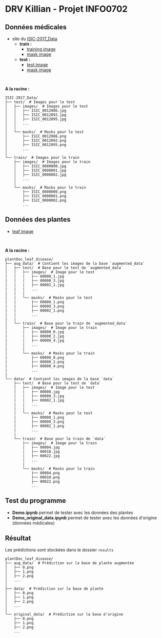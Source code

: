 # DRV Killian - Projet INFO0702

## Données médicales
- site du [ISIC-2017_Data](https://challenge.isic-archive.com/data/#2017)
    - **train :**
        - [training image](https://isic-challenge-data.s3.amazonaws.com/2017/ISIC-2017_Training_Data.zip)
        - [mask image](https://isic-challenge-data.s3.amazonaws.com/2017/ISIC-2017_Training_Part1_GroundTruth.zip)
    - **test :**
        - [test image](https://isic-challenge-data.s3.amazonaws.com/2017/ISIC-2017_Test_v2_Data.zip)
        - [mask image](https://isic-challenge-data.s3.amazonaws.com/2017/ISIC-2017_Test_v2_Part1_GroundTruth.zip)

<br>

**A la racine :**
```
ISIC-2017_Data/
├── test/  # Images pour le test
│   ├── images/  # Images pour le test
│   │   ├── ISIC_0012086.jpg
│   │   ├── ISIC_0012092.jpg
│   │   ├── ISIC_0012095.jpg
│   │   ...
│   │
│   └── masks/  # Masks pour le test 
│       ├── ISIC_0012086.png
│       ├── ISIC_0012092.png
│       ├── ISIC_0012095.png
│       ...
│
└── train/  # Images pour le train
    ├── images/  # Images pour le train
    │   ├── ISIC_0000000.jpg
    │   ├── ISIC_0000001.jpg
    │   ├── ISIC_0000002.jpg
    │   ...
    │
    └── masks/  # Masks pour le train 
        ├── ISIC_0000000.png
        ├── ISIC_0000001.png
        ├── ISIC_0000002.png
        ...
```

## Données des plantes
- [leaf image](https://drive.google.com/drive/folders/1_0cnT6K9tim96dHPeWNjjPAZbgzqIFuD)

<br>

**A la racine :**
```
plantDoc_leaf_disease/
├── aug_data/  # Contient les images de la base `augmented_data`
│   ├── test/  # Base pour le test de `augmented_data`
│   │   ├── images/  # Image pour le test
|   |   |   ├── 00000_1.jpg
|   |   |   ├── 00000_3.jpg
|   |   |   ├── 00002_1.jpg
|   |   |   ...
|   |   |
│   |   └── masks/  # Masks pour le test 
|   |       ├── 00000_1.png
|   |       ├── 00000_3.png
|   |       ├── 00002_1.png
|   |       ...
|   |
│   └── train/  # Base pour le train de `augmented_data`
│       ├── images/  # Image pour le train
|       |   ├── 00000_0.jpg
|       |   ├── 00000_2.jpg
|       |   ├── 00000_4.jpg
|       |   ...
|       |
│       └── masks/  # Masks pour le train 
|           ├── 00000_0.png
|           ├── 00000_2.png
|           ├── 00000_4.png
|           ...
|
└── data/  # Contient les images de la base `data`
    ├── test/  # Base pour le test de `data`
    │   ├── images/  # Image pour le test
    |   |   ├── 00000.jpg
    |   |   ├── 00000_3.jpg
    |   |   ├── 00002_1.jpg
    |   |   ...
    |   |
    |   └── masks/  # Masks pour le test 
    |       ├── 00000_1.png
    |       ├── 00000_3.png
    |       ├── 00002_1.png
    |       ...
    |
    └── train/  # Base pour le train de `data`
        ├── images/  # Image pour le train
        |   ├── 00004.jpg
        |   ├── 00010.jpg
        |   ├── 00022.jpg
        |   ...
        |
        └── masks/  # Masks pour le train 
            ├── 00004.png
            ├── 00010.png
            ├── 00022.png
            ...
```
## Test du programme
- **Demo.ipynb** permet de tester avec les données des plantes
- **Demo_original_data.ipynb** permet de tester avec les données d'origine (données médicales)

## Résultat
Les prédictions sont stockées dans le dossier `results`
```
plantDoc_leaf_disease/
├── aug_data/  # Prédiction sur la base de plante augmentée
│   ├── 0.png
│   ├── 1.png
│   ├── 2.png
│   ...
│
├── data/  # Prédiction sur la base de plante
│   ├── 0.png
│   ├── 1.png
│   ├── 2.png
│   ...
│
└── original_data/  # Prédiction sur la base d'origine
    ├── 0.png
    ├── 1.png
    ├── 2.png
    ...
```